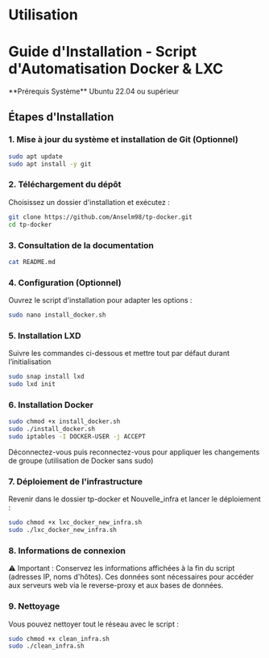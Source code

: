# Utilisation

# Guide d'Installation - Script d'Automatisation Docker & LXC

<aside>
**Prérequis Système**
Ubuntu 22.04 ou supérieur

</aside>

## Étapes d'Installation

### 1. Mise à jour du système et installation de Git (Optionnel)

```bash
sudo apt update
sudo apt install -y git
```

### 2. Téléchargement du dépôt

Choisissez un dossier d'installation et exécutez :

```bash
git clone https://github.com/Anselm98/tp-docker.git
cd tp-docker
```

### 3. Consultation de la documentation

```bash
cat README.md
```

### 4. Configuration (Optionnel)

Ouvrez le script d'installation pour adapter les options :

```bash
sudo nano install_docker.sh
```

### 5. Installation LXD

Suivre les commandes ci-dessous et mettre tout par défaut durant l’initialisation

```bash
sudo snap install lxd
sudo lxd init
```

### 6. Installation Docker

```bash
sudo chmod +x install_docker.sh
sudo ./install_docker.sh
sudo iptables -I DOCKER-USER -j ACCEPT
```

<aside>
Déconnectez-vous puis reconnectez-vous pour appliquer les changements de groupe (utilisation de Docker sans sudo)

</aside>

### 7. Déploiement de l'infrastructure

Revenir dans le dossier tp-docker et Nouvelle_infra et lancer le déploiement :

```bash
sudo chmod +x lxc_docker_new_infra.sh
sudo ./lxc_docker_new_infra.sh
```

### 8. Informations de connexion

<aside>
⚠️ Important : Conservez les informations affichées à la fin du script (adresses IP, noms d'hôtes). Ces données sont nécessaires pour accéder aux serveurs web via le reverse-proxy et aux bases de données.

</aside>

### 9. Nettoyage

Vous pouvez nettoyer tout le réseau avec le script :

```bash
sudo chmod +x clean_infra.sh
sudo ./clean_infra.sh
```